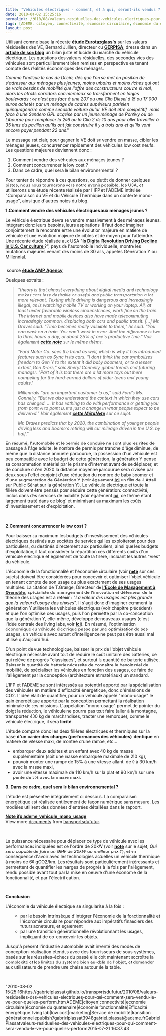```yaml
---
title: "Véhicules électriques - comment, et à qui, seront-ils vendus ? Pour quelles performances ?"
date: 2010-08-02 15:25:16
permalink: /2010/08/valeurs-residuelles-des-vehicules-electriques-pour-qui-comment-sera-vendu-le-ve-pour-quelles-perform.html
tags: [ADEME, citoyen, connectivité, economie circulaire, économie du quaternaire, économie fonctionnalité, Efficacité énergétique, living lab, low cost, marketing, Service de mobilité, transition générationnelle]
layout: post
---
```


<p>Utilisant comme base la récente <strong><a href="http://www.eurotax.com/index.php?p=mc_pressrel&l=encm&n=2" target="_blank">étude Eurotaxglass's</a></strong> sur les valeurs résiduelles des VE, Bernard Jullien, directeur du <strong><a href="http://www.gerpisa.univ-evry.fr/" target="_blank">GERPISA</a></strong>, dresse dans un <strong><a href="http://leblog.gerpisa.org/node/1027" target="_blank">article de son blog</a></strong> un bilan juste et lucide du marché du véhicule électrique. Les questions des valeurs résiduelles, des secondes vies des véhicules sont particulièrement bien remises en perspective en tenant compte des réalités économiques des ménages.</p> <p><em>Comme l’indique le cas de Dacia, dès que l’on se met en position de s’adresser aux ménages plus jeunes, moins urbains et moins riches qui ont de vrais besoins de mobilité que l’offre des constructeurs couvre si mal, alors les étroits corridors commerciaux se transforment en larges boulevards : ce n’est pas face à une 207 ou une Clio Diesel à 15 ou 17 000 euros achetée par un ménage de cadres supérieurs parisien quinquagénaire comme seconde voiture qu’un VE doit être compétitif  mais face à une Sandero GPL acquise par un jeune ménage de Pontivy ou de Libourne pour remplacer la 206 ou la Clio 2 de 10 ans pour aller travailler à 35 kms du pavillon qu’ils ont fait construire il y a trois ans et qu’ils vont encore payer pendant 22 ans.</em>"</p> <p>Le message est clair, pour gagner le VE doit se vendre en masse, cibler les ménages jeunes, concurrencer rapidement des véhicules low cost neufs. Les questions majeures deviennent donc :</p> <ol> <li>Comment vendre des véhicules aux ménages jeunes ? </li> <li>Comment concurrencer le low cost ? </li> <li>Dans ce cadre, quel sera le bilan environnemental ?</li> </ol> <p>Pour tenter de répondre à ces questions, ou plutôt de donner quelques pistes, nous nous tournerons vers notre avenir possible, les USA, et utiliserons une étude récente réalisée par l'IFP et l'ADEME intitulée "Comparaison du VE et du Véhicule Thermique dans un contexte mono-usage", ainsi que d'autres notes du blog.</p> <p></p>   <!--more-->  <p><strong>1.Comment vendre des véhicules électriques aux ménages jeunes ?</strong></p> <p>Le véhicule électrique devra se vendre massivement à des ménages jeunes, intégrant donc leurs besoins, leurs aspirations. Il faut donc imaginer conjointement la rencontre entre une évolution majeure en matière de véhicule et une évolution majeure de cibles et de moyen pour l'atteindre. Une récente étude réalisée aux USA "<strong><a href=""http://adage.com/digital/article?article_id=144155"" target=""_blank"">Is Digital Revolution Driving Decline in U.S. Car culture </a></strong>?", pays de l'automobile individuelle, montre les mutations majeures venant des moins de 30 ans, appelés Génération Y ou Millennial.</p> <p><a href="https://gabrielplassat.github.io/transportsdufutur/wp-content/uploads/sites/6/old/6a0120a66d2ad4970b0133f2cb86ba970b-pi.jpg"" rel=""lightbox""><img alt=""Generational-characteristics"" border=""0"" class=""asset asset-image at-xid-6a0120a66d2ad4970b0133f2cb86ba970b "" src=""/wp-content/uploads/sites/6/old/6a0120a66d2ad4970b0133f2cb86ba970b-500pi.jpg"" title=""Generational-characteristics"" /></a> <div> source <strong><a href="https://gabrielplassat.github.io/transportsdufutur/wp-content/uploads/sites/6/2010/08/Cause_AMPlified.pdf"" target=""_blank"">étude AMP Agency</a></strong></div> <p>Quelques extraits :</p> <blockquote> <p><em>"theory is that almost everything about digital media and technology makes cars less desirable or useful and public transportation a lot more relevant. Texting while driving is dangerous and increasingly illegal, as is watching mobile TV or working on your laptop. All, at least under favorable wireless circumstances, work fine on the train. The internet and mobile devices also have made telecommuting increasingly common, displacing both cars and public transit. [...] Mr. Draves said. "Time becomes really valuable to them," he said. "You can work on a train. You can't work in a car. And the difference is two to three hours a day, or about 25% of one's productive time." Voir également <strong><a href="https://gabrielplassat.github.io/transportsdufutur/2010/02/interdit-de-surfer-en-conduisant-.html"" target=""_blank"">cette note</a></strong> sur le même thème.</em></p> <p><em>"Ford Motor Co. sees the trend as well, which is why it has introduced features such as Sync in its cars. "I don't think the car symbolizes freedom to Gen Y to the extent it did baby boomers, or to a lesser extent, Gen X-ers," said Sheryl Connelly, global trends and futuring manager. "Part of it is that there are a lot more toys out there competing for the hard-earned dollars of older teens and young adults." </em></p> <p><em>Millennials "are an important customer to us," said Ford's Ms. Connelly. "But we also understand the context in which they use cars has changed. ... It has nothing to do with performance or getting you from point A to point B. It's just a change in what people expect to be delivered." Voir également <strong><a href="https://gabrielplassat.github.io/transportsdufutur/2009/11/le-passage-de-lobjet-vehicule-aux-services-de-mobilite-une-chance.html"" target=""_blank"">cette MétaNote</a></strong> sur ce sujet.</em></p> <p><em>Mr. Draves predicts that by 2020, the combination of younger people driving less and boomers retiring will cut mileage driven in the U.S. by half</em>."</p></blockquote> <p dir=""ltr"">En résumé, l'automobile et le permis de conduire ne sont plus les rites de passage à l'âge adulte, le nombre de permis par tranche d'âge diminue, de même que la distance annuelle parcourue, la possession d'un véhicule est peu compatible avec le budget de cette génération, la génération Y pense sa consommation matériel par le prisme d'internet avant de se déplacer, et de conclure qu'en 2020 la distance moyenne parcourue sera divisée par deux sous l'effet conjoint d'une réduction du nombre de baby boomer et d'une augmentation de Génération Y (voir également <strong><a href=""http://www.publicsenat.fr/vod/conversation-d-avenirs/generation-y/56124"" target=""_blank"">ici</a></strong> un film de J.Attali sur Public Sénat sur la génération Y). Le véhicule électrique et toute la filière doivent être pensés pour séduire cette génération: connectivité, inclus dans des services de mobilité (voir également <strong><a href="https://gabrielplassat.github.io/transportsdufutur/2009/11/pour-une-mobilite-plus-robuste-aux-crises-a-venir.html"" target=""_blank"">ici</a></strong>, ce thème étant largement traité dans ce blog) et minimisant au maximum les coûts d'investissement et d'exploitation.</p> <p dir=""ltr""><a href="https://gabrielplassat.github.io/transportsdufutur/wp-content/uploads/sites/6/old/6a0120a66d2ad4970b0133f2cbd9a4970b-pi.jpg"" rel=""lightbox""><img alt=""Us_study1"" border=""0"" class=""asset asset-image at-xid-6a0120a66d2ad4970b0133f2cbd9a4970b "" src=""/wp-content/uploads/sites/6/old/6a0120a66d2ad4970b0133f2cbd9a4970b-320pi.jpg"" title=""Us_study1"" /></a> <a href="https://gabrielplassat.github.io/transportsdufutur/wp-content/uploads/sites/6/old/6a0120a66d2ad4970b0133f2cbdad2970b-pi.jpg"" rel=""lightbox""><img alt=""Us_study2"" border=""0"" class=""asset asset-image at-xid-6a0120a66d2ad4970b0133f2cbdad2970b "" src=""/wp-content/uploads/sites/6/old/6a0120a66d2ad4970b0133f2cbdad2970b-320pi.jpg"" title=""Us_study2"" /></a> <a href="https://gabrielplassat.github.io/transportsdufutur/wp-content/uploads/sites/6/old/6a0120a66d2ad4970b0133f2cbdbb3970b-pi.jpg"" rel=""lightbox""><img alt=""Us_study3"" border=""0"" class=""asset asset-image at-xid-6a0120a66d2ad4970b0133f2cbdbb3970b "" src=""/wp-content/uploads/sites/6/old/6a0120a66d2ad4970b0133f2cbdbb3970b-320pi.jpg"" title=""Us_study3"" /></a> <br /> <br /><strong>2.Comment concurrencer le low cost ?</strong></p> <p dir=""ltr"">Pour baisser au maximum les budgets d'investissement des véhicules électriques destinés aux sociétés de service qui les exploiteront pour des particuliers, ou destinés directement aux particuliers, ainsi que les budgets d'exploitation, il faut considérer la répartition des différents coûts d'un véhicule électrique et également de toute la filière, incluant les autres "vies" du véhicule.</p> <p dir=""ltr"">L'économie de la fonctionnalité et l'économie circulaire (voir <strong><a href="https://gabrielplassat.github.io/transportsdufutur/2010/06/le-vehicule-electrique-le-service-et-leconomie-circulaire.html"" target=""_blank"">note</a></strong> sur ces sujets) doivent être considérées pour concevoir et optimiser l'objet véhicule en tenant compte de son usage ou plus exactement de ses usages multiples. La citation de T.Grange, Directeur de <strong><a href=""http://www.grenoble-em.com/"" target=""_blank"">l'Ecole de Management à Grenoble</a></strong>, spécialiste du management de l'innovation et défenseur de la théorie des usages est à retenir : "<em>La valeur des usages est plus grande que la valeur d'usage des choses</em>". Il s'agit donc d'imaginer comment la génération Y utilisera les véhicules électriques (voir chapitre précédent) et que l'on optimise ces usages, puis l'on permette par la co-conception que la génération Y, elle-même, développe de nouveaux usages (c'est l'idée centrale des living labs, voir <strong><a href="https://gabrielplassat.github.io/transportsdufutur/2010/06/metanote-tdf-6-quelle-plate-forme-pour-concevoir-et-realiser-le-premier-systeme-de-mobilite-20.html"" target=""_blank"">ici</a></strong>). En résumé, l'optimisation économique du véhicule électrique passe par une optimisation de ses usages, un véhicule avec autant d'intelligence ne peut pas être aussi mal utilisé qu'aujourd'hui.</p> <p dir=""ltr"">D'un point de vue technologique, baisser le prix de l'objet véhicule électrique nécessite avant tout de réduire le coût unitaire des batteries, ce qui relève de progrès "classiques", et surtout la quantité de batterie utilisée. Baisser la quantité de batterie nécessite de connaître le besoin réel de mobilité, de spécialiser les véhicules en fonction des usages, de faire de l'allègement par la conception (architecture et matériaux) un standard. </p> <p dir=""ltr"">L'IFP et l'ADEME se sont intéressés au potentiel apporté par la spécialisation des véhicules en matière d'efficacité énergétique, donc d'émissions de CO2. L'idée était de quantifier, pour un véhicule appelé "mono-usage" le gain énergétique apporté par la conception permettant la réalisation minimale de ses missions. L'appelation "mono-usage" permet de pointer du doigt la réduction, le véhicule ne pourra pas tout faire (aller à la montagne, transporter 400 kg de marchandises, tracter une remorque), comme le véhicule électrique, il sera <strong>limité</strong>. </p> <p dir=""ltr"">L'étude compare donc les deux filières électriques et thermiques sur la base <strong>d'un cahier des charges (performances des véhicules) identique</strong> en matière de vitesse maxi, de montée d'une rampe, etc... </p> <ul> <li>embarquer deux adultes et un enfant avec 40 kg de masse supplémentaire (soit une masse embarquée maximale de 210 kg),</li> <li>pouvoir monter une rampe de 15% à une vitesse allant  de 0 à 30 km/h avec la masse maxi,</li> <li>avoir une vitesse maximale de 110 km/h sur la plat et 90 km/h sur une pente de 5% avec la masse maxi.</li> </ul> <p dir=""ltr""><strong>3. Dans ce cadre, quel sera le bilan environnemental ?</strong></p> <p dir=""ltr"">L'étude est présentée intégralement ci dessous. La comparaison énergétique est réalisée entièrement de façon numérique sans mesure. Les modèles utilisent des données d'entrées détaillées dans le rapport. </p> <div id=""__ss_4888450""><strong><a href=""http://www.slideshare.net/transportsdufutur/note-ifp-ademevehiculemonousage-4888450"" title=""Note ifp ademe_vehicule_mono_usage"">Note ifp ademe_vehicule_mono_usage</a></strong>   <div>View more <a href=""http://www.slideshare.net/"">documents</a> from <a href=""http://www.slideshare.net/transportsdufutur"">transportsdufutur</a>.</div></div> <p dir=""ltr""> </p> <p dir=""ltr"">La puissance nécessaire pour déplacer ce type de véhicule avec les performances indiquées est de l'ordre de 20kW (voir <strong><a href="https://gabrielplassat.github.io/transportsdufutur/2010/01/qui-sera-capable-de-faire-un-gmp-de-20-kw-au-meilleur-prix-.html"" target=""_blank"">note</a></strong> sur le sujet, <em>Qui sera capable de faire un GMP de 20kW au meilleur prix ?</em>), et en conséquence d'avoir avec les technologies actuelles un véhicule thermique à moins de 60 gCO2/km. Les résultats sont particulièrement intéressants et permettent de quantifier les marges de progrès à la fois par l'allègement, rendu possible avant tout par la mise en oeuvre d'une économie de la fonctionnalité, et par l'électrification.</p> <p dir=""ltr""> </p> <p dir=""ltr""><strong>Conclusion</strong></p> <p dir=""ltr"">L'économie du véhicule électrique se singularise à la fois :</p> <ul> <span><span> <ul> <li>par le besoin intrinsèque d'intégrer l'économie de la fonctionnalité et l'économie circulaire pour répondre aux impératifs financiers des futurs acheteurs, et également </li> <li>par une transition générationnelle révolutionnant les usages, impliquant de co-concevoir les objets.</li> </ul> </span></span></ul> <p>Jusqu'à présent l'industrie automobile avait inventé des modes de conception-réalisation étendus avec des fournisseurs de sous-systèmes, basés sur les réussites-échecs du passé elle doit maintenant accroître la complexité et les limites du système bien au-delà de l'objet, et demander aux utilisateurs de prendre une chaise autour de la table.</p> <p> </p> <p></p> <p></p></p>"2010-08-02 15:25:16https://gabrielplassat.github.io/transportsdufutur/2010/08/valeurs-residuelles-des-vehicules-electriques-pour-qui-comment-sera-vendu-le-ve-pour-quelles-perform.htmlADEME|citoyen|connectivité|economie circulaire|économie du quaternaire|économie fonctionnalité|Efficacité énergétique|living lab|low cost|marketing|Service de mobilité|transition générationnellepublish7gabrielplassat3948gabriel.plassat@ademe.frGabrielPlassatvaleurs-residuelles-des-vehicules-electriques-pour-qui-comment-sera-vendu-le-ve-pour-quelles-perform2015-07-21 16:37:43
